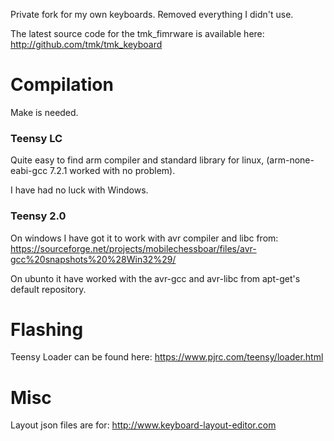 Private fork for my own keyboards. Removed everything I didn't use.

The latest source code for the tmk_fimrware is available here: <http://github.com/tmk/tmk_keyboard>

# Compilation
Make is needed.

### Teensy LC
Quite easy to find arm compiler and standard library for linux, (arm-none-eabi-gcc 7.2.1 worked with no problem).

I have had no luck with Windows.

### Teensy 2.0
On windows I have got it to work with avr compiler and libc from: <https://sourceforge.net/projects/mobilechessboar/files/avr-gcc%20snapshots%20%28Win32%29/>

On ubunto it have worked with the avr-gcc and avr-libc from apt-get's default repository.

# Flashing
Teensy Loader can be found here: <https://www.pjrc.com/teensy/loader.html>

# Misc
Layout json files are for: <http://www.keyboard-layout-editor.com>
